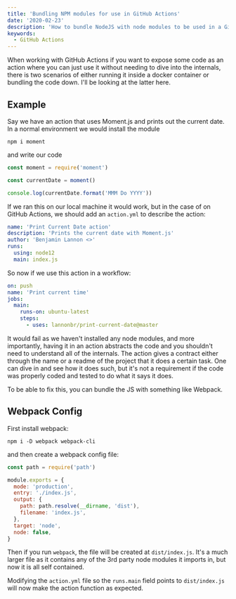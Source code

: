 ```yaml
---
title: 'Bundling NPM modules for use in GitHub Actions'
date: '2020-02-23'
description: 'How to bundle NodeJS with node modules to be used in a GitHub Action'
keywords:
  - GitHub Actions
---
```


When working with GitHub Actions if you want to expose some code as an action where you can just use it without needing to dive into the internals, there is two scenarios of either running it inside a docker container or bundling the code down. I'll be looking at the latter here.

## Example

Say we have an action that uses Moment.js and prints out the current date. In a normal environment we would install the module

```
npm i moment
```

and write our code

```js title=index.js
const moment = require('moment')

const currentDate = moment()

console.log(currentDate.format('MMM Do YYYY'))
```

If we ran this on our local machine it would work, but in the case of on GitHub Actions, we should add an `action.yml` to describe the action:

```yml title=action.yml
name: 'Print Current Date action'
description: 'Prints the current date with Moment.js'
author: 'Benjamin Lannon <>'
runs:
  using: node12
  main: index.js
```

So now if we use this action in a workflow:

```yml title=.github/workflows/main.yml
on: push
name: 'Print current time'
jobs:
  main:
    runs-on: ubuntu-latest
    steps:
      - uses: lannonbr/print-current-date@master
```

It would fail as we haven't installed any node modules, and more importantly, having it in an action abstracts the code and you shouldn't need to understand all of the internals. The action gives a contract either through the name or a readme of the project that it does a certain task. One can dive in and see how it does such, but it's not a requirement if the code was properly coded and tested to do what it says it does.

To be able to fix this, you can bundle the JS with something like Webpack.

## Webpack Config

First install webpack:

```
npm i -D webpack webpack-cli
```

and then create a webpack config file:

```js title=webpack.config.js
const path = require('path')

module.exports = {
  mode: 'production',
  entry: './index.js',
  output: {
    path: path.resolve(__dirname, 'dist'),
    filename: 'index.js',
  },
  target: 'node',
  node: false,
}
```

Then if you run `webpack`, the file will be created at `dist/index.js`. It's a much larger file as it contains any of the 3rd party node modules it imports in, but now it is all self contained.

Modifying the `action.yml` file so the `runs.main` field points to `dist/index.js` will now make the action function as expected.
